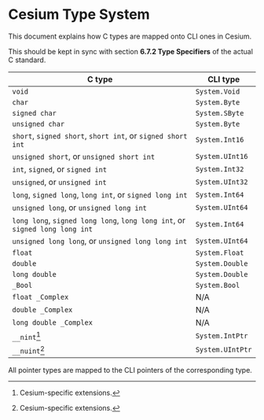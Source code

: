 Cesium Type System
==================

This document explains how C types are mapped onto CLI ones in Cesium.

This should be kept in sync with section **6.7.2 Type Specifiers** of the actual C standard.

| C type                                                                      | CLI type         |
|-----------------------------------------------------------------------------|------------------|
| `void`                                                                      | `System.Void`    |
| `char`                                                                      | `System.Byte`    |
| `signed char`                                                               | `System.SByte`   |
| `unsigned char`                                                             | `System.Byte`    |
| `short`, `signed short`, `short int`, or `signed short int`                 | `System.Int16`   |
| `unsigned short`, or `unsigned short int`                                   | `System.UInt16`  |
| `int`, `signed`, or `signed int`                                            | `System.Int32`   |
| `unsigned`, or `unsigned int`                                               | `System.UInt32`  |
| `long`, `signed long`, `long int`, or `signed long int`                     | `System.Int64`   |
| `unsigned long`, or `unsigned long int`                                     | `System.UInt64`  |
| `long long`, `signed long long`, `long long int`, or `signed long long int` | `System.Int64`   |
| `unsigned long long`, or `unsigned long long int`                           | `System.UInt64`  |
| `float`                                                                     | `System.Float`   |
| `double`                                                                    | `System.Double`  |
| `long double`                                                               | `System.Double`  |
| `_Bool`                                                                     | `System.Bool`    |
| `float _Complex`                                                            | N/A              |
| `double _Complex`                                                           | N/A              |
| `long double _Complex`                                                      | N/A              |
| `__nint`[^1]                                                                | `System.IntPtr`  |
| `__nuint`[^1]                                                               | `System.UIntPtr` |

All pointer types are mapped to the CLI pointers of the corresponding type.

[^1]: Cesium-specific extensions.
